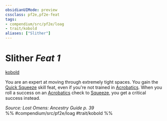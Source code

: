 ```yaml
---
obsidianUIMode: preview
cssclass: pf2e,pf2e-feat
tags:
- compendium/src/pf2e/loag
- trait/kobold
aliases: ["Slither"]
---
```

# Slither  *Feat 1*  
[kobold](../../rules/traits/kobold-b1.md)  


You are an expert at moving through extremely tight spaces. You gain the [Quick Squeeze](quick-squeeze.md) skill feat, even if you're not trained in [Acrobatics](../skills.md#Acrobatics). When you roll a success on an [Acrobatics](../skills.md#Acrobatics) check to [Squeeze](../../rules/actions/squeeze.md), you get a critical success instead.

*Source: Lost Omens: Ancestry Guide p. 39*  
%% #compendium/src/pf2e/loag #trait/kobold %%